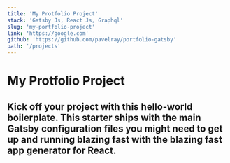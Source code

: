 ```yaml
---
title: 'My Protfolio Project'
stack: 'Gatsby Js, React Js, Graphql'
slug: 'my-portfolio-project'
link: 'https://google.com'
github: 'https://github.com/pavelray/portfolio-gatsby'
path: '/projects'
---
```


# My Protfolio Project 

## Kick off your project with this hello-world boilerplate. This starter ships with the main Gatsby configuration files you might need to get up and running blazing fast with the blazing fast app generator for React.